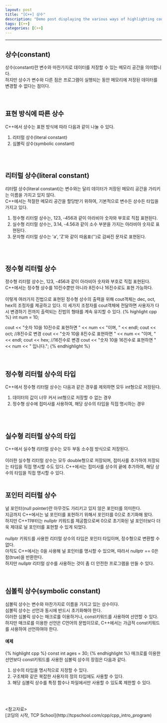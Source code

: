 ```yaml
---
layout: post
title: "[C++] 상수"
description: "Demo post displaying the various ways of highlighting code in Markdown."
tags: [C++]
categories: [C++]
---
```


------------------------------------------------------------------------------------------------------------

## 상수(constant)
상수(constant)란 변수와 마찬가지로 데이터를 저장할 수 있는 메모리 공간을 의미합니다.  
하지만 상수가 변수와 다른 점은 프로그램이 실행되는 동안 메모리에 저장된 데이터를 변경할 수 없다는 점이다.  
<br/>
<br/>
## 표현 방식에 따른 상수
C++에서 상수는 표현 방식에 따라 다음과 같이 나눌 수 있다.  
1. 리터럴 상수(literal constant)
2. 심볼릭 상수(symbolic constant)
<br/>
<br/>

## 리터럴 상수(literal constant)
리터럴 상수(literal constant)는 변수와는 달리 데이터가 저장된 메모리 공간을 가리키는 이름을 가지고 있지 않다.  
C++에서는 적절한 메모리 공간을 할당받기 위하여, 기본적으로 변수든 상수든 타입을 가지고 있다.  
1. 정수형 리터럴 상수는, 123, -456과 같이 아라비아 숫자와 부호로 직접 표현된다.  
2. 실수형 리터럴 상수는, 3.14, -4.56과 같이 소수 부분을 가지는 아라비아 숫자로 표현된다.  
3. 문자형 리터럴 상수는 'a', 'Z'와 같이 따옴표('')로 감싸진 문자로 표현된다.
<br/>
<br/>  

## 정수형 리터럴 상수
정수형 리터럴 상수는, 123, -456과 같이 아라비아 숫자와 부호로 직접 표현된다.  
C++에서는 정수형 상수를 10진수뿐만 아니라 8진수나 16진수로도 표현 가능하다.  
<br/>
이렇게 여러가지 진법으로 표현된 정수형 상수의 출력을 위해 cout객체는 dec, oct, hex의 조정자를 제공하고 있다.
이 세가지 조정자를 cout객체에 전달하면 사용자가 다시 변경하기 전까지 출력되는 진법의 형태를 계속 유지할 수 있다.
{% highlight cpp %}
  int num = 10;
  
  cout << "숫자 10을 10진수로 표현하면 " << num << "이며, " << endl;
  cout << oct; //8진수로 변경
  cout << "숫자 10을 8진수로 표현하면 " << num << "이며, " << endl;
  cout << hex; //16진수로 변경
  cout << "숫자 10을 16진수로 표현하면 " << num << " 입니다.";
{% endhighlight %}
<br/>   
<br/>  

## 정수형 리터럴 상수의 타입
C++에서 정수형 리터럴 상수는 다음과 같은 경우를 제외하면 모두 int형으로 저장된다.  
1. 데이터의 값이 너무 커서 int형으로 저장할 수 없는 경우  
2. 정수형 상수에 접미사를 사용하여, 해당 상수의 타입을 직접 명시하는 경우
<br/>
<br/>

## 실수형 리터럴 상수의 타입
C++에서 실수형 리터럴 상수는 모두 부동 소수점 방식으로 저장된다.  
<br/>
이러한 실수형 리터럴 상수는 모두 double형으로 저장되며, 접미사를 추가하여 저장되는 타입을 직접 명시할 수도 있다.
C++에서는 접미사를 상수의 끝에 추가하여, 해당 상수의 타임을 직접 명시할 수 있다.
<br/>
<br/>

## 포인터 리터럴 상수
널 포인터(null pointer)란 아무것도 가리키고 있지 않은 포인터를 의미한다.  
지금까지 C++에서는 널 포인터를 표현하기 위해서 포인터를 0으로 초기화해 왔다.  
하지만 C++11부터는 nullptr 키워드를 제공함으로써 0으로 초기화된 널 포인터보다 더욱 제대로 널 포인터를 표현할 수 있게 되었다.  
<br/>
nullptr 키워드를 사용한 리터럴 상수의 타입은 포인터 타입이며, 정수형으로 변환할 수 없다.  
아직도 C++에서는 0을 사용해 널 포인터를 명시할 수 있으며, 따라서 nullptr == 0은 참(true)을 반환한다.  
하지만 nullptr 리터럴 상수를 사용하는 것이 좀 더 안전한 프로그램을 만들 수 있다.  
<br/>
<br/>

## 심볼릭 상수(symbolic constant)
심볼릭 상수는 변수와 마찬가지로 이름을 가지고 있는 상수이다.  
심볼릭 상수는 선언과 동시에 반드시 초기화해야 한다.  
이러한 심볼릭 상수는 매크로를 이용하거나, const키워드를 사용하여 선언할 수 있다.  
하지만 매크로를 이용한 선언은 C언어의 문법이므로, C++에서는 가급적 const키워드를 사용하여 선언하여야 한다.
#### 예제
{% highlight cpp %}
  const int ages = 30;
{% endhighlight %}
매크로를 이용한 선언보다 const키워드를 사용한 심볼릭 상수의 장점은 다음과 같다.  
1. 상수의 타입을 명시적으로 지정할 수 있다.  
2. 구조체와 같은 복잡한 사용자의 정의 타입에도 사용할 수 있다.  
3. 해당 심볼릭 상수를 특정 함수나 파일에서만 사용할 수 있도록 제한할 수 있다.
<br/>   
<br/>
<br/>
<참고자료><br/>
[코딩의 시작, TCP School](http://tcpschool.com/cpp/cpp_intro_program)
